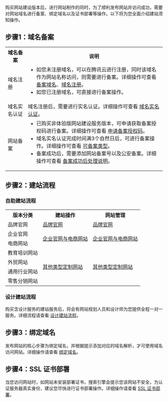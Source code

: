 购买网站建设版本后，进行网站制作的同时，为了顺利发布网站并访问成功，需要对网站域名进行备案、绑定域名以及证书部署等操作。以下将为您全面介绍建站须知操作。

## 步骤1：域名备案
<table>
<tr>
<th>域名备案</th>
<th>说明</th>
</tr>
<tr>
<td>域名注册</td>
<td><ul style="margin:0"><li>如您未注册域名，可以在腾讯云进行注册，同时该域名作为网站名称访问，则需要进行备案。详细操作可查看 <a href="https://cloud.tencent.com/document/product/243/18905">备案域名</a>、<a href="https://cloud.tencent.com/document/product/242/9595">域名注册</a>。</li><li>如您已注册域名，可直接进行备案操作。</li><ul></td>
</tr>
<tr>
<td>域名实名认证</td>
<td>域名注册后，需要进行实名认证。详细操作可查看 <a href="https://cloud.tencent.com/document/product/242/6707">域名实名认证</a>。</td>
</tr>
<tr>
<td>网站备案</td>
<td><ul style="margin:0"><li>已购买非体验版网站建设服务版本，可申请获取备案授权码进行备案。详细操作可查看 <a href="https://cloud.tencent.com/document/product/1276/53388">申请备案授权码</a>。</li><li>域名实名认证完成时间满3个自然日后，可进行备案操作。详细操作可查看 <a href="https://cloud.tencent.com/document/product/243/18907#.E8.85.BE.E8.AE.AF.E4.BA.91.E5.8F.AF.E5.A4.87.E6.A1.88.E7.B1.BB.E5.9E.8B">可备案类型</a>。</li><li>备案成功后，需要添加网站备案号以及公安备案。详细操作可查看 <a href="https://cloud.tencent.com/document/product/243/61412">备案成功后处理说明</a>。</li><ul></td>
</tr>
</table>


## 步骤2：建站流程
### 自助建站流程
<table>
<tr>
<th>版本分类</th>
<th>建站操作</th>
<th>网站管理</th>
</tr>
<tr>
<td>品牌官网</td>
<td><a href="https://cloud.tencent.com/document/product/1276/58840">品牌官网</a></td>
<td><a href="https://cloud.tencent.com/document/product/1276/59087">品牌官网</a></td>
</tr>
<tr>
<td>企业官网</td>
<td rowspan="2"><a href="https://cloud.tencent.com/document/product/1276/48483">企业官网与电商网站</a></td>
<td rowspan="2"><a href="https://cloud.tencent.com/document/product/1276/48436">企业官网与电商网站</a></td>
</tr>
<tr>
<td>电商网站</td>
</tr>
<tr>
<td>教育培训网站</td>
<td rowspan="4"><a href="https://cloud.tencent.com/document/product/1276/53387">其他类型定制网站</a></td>
<td rowspan="4"><a href="https://cloud.tencent.com/document/product/1276/49712">其他类型定制网站</a></td>
</tr>
<tr>
<td>外贸网站</td>
</tr>
<tr>
<td>通用行业网站</td>
</tr>
<tr>
<td>零售分销网站</td>
</tr>
</table>

### 设计建站流程
购买含设计服务的建站服务后，将会有网站规划人员和设计师为您提供全程一对一服务。详细流程请查看 [设计建站流程](https://cloud.tencent.com/document/product/1276/48484)。

## 步骤3：绑定域名
发布网站的核心步骤为绑定域名，并根据提示添加对应的域名解析，才可使用域名访问网站。详细操作请查看 [绑定域名](https://cloud.tencent.com/document/product/1276/48482)。

## 步骤4：SSL 证书部署
当您访问网站时，如网站未安装部署证书，搜索引擎会提示您该网站不安全，为认证服务器真实身份，建议您尽快进行证书部署操作。详细操作请查看 [SSL 证书部署](https://cloud.tencent.com/document/product/1276/49181)。
